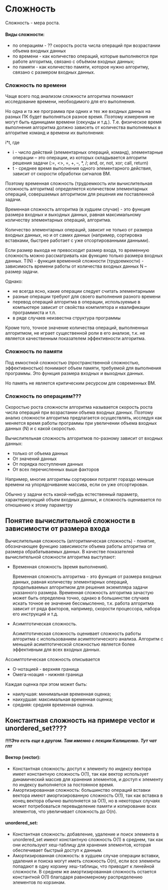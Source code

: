 # Сложность

Сложность - мера роста.

#### Виды сложности:

* по операциям - ?? скорость роста числа операций при возрастании объема входных данных
* по времени -  как количество операций, которые выполняются при работе алгоритма, связано с объёмом входных данных;
* по памяти - как количество памяти, которое нужно алгоритму, связано с размером входных данных.


### Сложность по времени

Чаще всего под анализом сложности алгоритма понимают исследование времени, необходимого для его выполнения.

Но одна и та же программа при одних и тех же входных данных на разных ПК будет выполняться разное время. Поэтому измерения не могут быть единицами времени (секунды и т.д.).  Т.е. физическое время выполнения алгоритма должно зависеть от количества выполняемых в алгоритме команд и времени их выполнения:

i*t, где
* i - число действий (элементарных операций, команд), элементарные операции – это операции, из которых складывается алгоритм решения задачи (:=, <>, =, +, –, *, /; and, or, not, xor; call, return)
* t - среднее время выполнения одного элементарного действия, зависит от скорости обработки сигналов ВМ.

Поэтому временная сложность (трудоемкость или вычислительная сложность алгоритма) определяется количеством элементарных операций, совершаемых алгоритмом для решения им поставленной задачи.

Временная сложность алгоритма (в худшем случае) - это функция размера входных и выходных данных, равная максимальному количеству элементарных операций, алгоритма.

Количество элементарных операций, зависит не только от размера входных данных, но и от самих данных (например, сортировка вставками, быстрее работает с уже отсортированными данными).

Если размер выхода не превосходит размер входа, то временную сложность можно рассматривать как функцию только размера входных данных.
T(N) - функция временной сложности (трудоемкости) - зависимость времени работы от количества входных данных N – размер задачи.

Однако:

* не всегда ясно, какие операции следует считать элементарными
* разные операции требуют для своего выполнения разного времени
* перевод операций алгоритма в операции, используемые в компьютере зависит от свойства компилятора и квалификации программиста и т.п.
* в ряде случаев неизвестна структура программы

Кроме того, точное значение количества операций, выполненных алгоритмом, не играет существенной роли в его анализе, т.к. не является качественным показателем эффективности алгоритма.

### Сложность по памяти

Под емкостной сложностью (пространственной сложностью, эффективностью) понимают объем памяти, требуемой для выполнения программы. Это функция размера входных и выходных данных.

Но память не является критическим ресурсом для современных ВМ.


### Сложность по операциям???

Скоростью роста сложности алгоритма называется скорость роста числа операций при возрастании объема входных данных.
Поэтому анализ сложности алгоритма предлагается осуществлять, исследуя как меняется время работы программы при увеличении объема входных данных (N) и с какой скоростью.

Вычислительная сложность алгоритмов по-разному зависит от входных данных:

* только от объема данных
* От значений данных 
* От порядка поступления данных 
* От всех перечисленных выше факторов

Например, многие алгоритмы сортировки потратят гораздо меньше времени на упорядочивание массива, если он уже отсортирован.

Обычно у задачи есть какой-нибудь естественный параметр, характеризующий объем входных данных, и сложность оценивается по отношению к этому параметру

## Понятие вычислительной сложности в зависимости от размера входа

Вычислительная сложность (алгоритмическая сложность) - понятие, обозначающее функцию зависимости объема работы алгоритма от размера обрабатываемых данных.
В качестве показателей вычислительной сложности алгоритма выступают:

* Временная сложность (время выполнения).

    Временная сложность алгоритма - это функция от размера входных данных, равная количеству элементарных операций, проделываемых алгоритмом для решения экземпляра задачи указанного размера. Временная сложность алгоритма зачастую может быть определена точно, однако в большинстве случаев искать точное ее значение бессмысленно, т.к. работа алгоритма зависит от ряда факторов, например, скорости процессора, набора его инструкций и т.д.

* Асимптотическая сложность.

    Асимптотическая сложность оценивает сложность работы алгоритма с использованием асимптотического анализа. Алгоритм с меньшей асимптотической сложностью является более эффективным для всех входных данных.

Ассимптотическая сложность описывается 

* O-нотацией - верхняя граница
* Омега-ноация - нижняя граница

Каждая оценка при этом может быть:

* наилучшая: минимальная временная оценка;
* наихудшая: максимальная временная оценка;
* средняя: средняя временная оценка.

## Константная сложность на примере vector и unordered_set????
**_!!!!Это есть еще в другом. Там именно с лекции Калишенко. Тут чат гпт_**

#### Вектор (vector):

* Константная сложность: доступ к элементу по индексу вектора имеет константную сложность O(1), так как вектор использует динамический массив для хранения элементов, и доступ к элементу по индексу выполняется за постоянное время.
* Амортизированная сложность: большинство операций вставки вектора имеют амортизированную сложность O(1), так как вставка в конец вектора обычно выполняется за O(1), но в некоторых случаях может потребоваться перевыделение памяти и копирование всех элементов, что увеличивает сложность до O(n).

#### unordered_set:

* Константная сложность: добавление, удаление и поиск элемента в unordered_set имеют константную сложность O(1) в среднем, так как они используют хеш-таблицу для хранения элементов, которая обеспечивает быстрый доступ к данным.
* Амортизированная сложность: в худшем случае операции вставки, удаления и поиска могут иметь сложность O(n), если все элементы попадают в одну корзину хеш-таблицы, что приводит к линейной сложности. В среднем же амортизированная сложность остается константной O(1) благодаря равномерному распределению элементов по корзинам.
